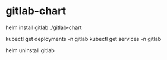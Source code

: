 # gitlab-chart

helm install gitlab ./gitlab-chart

kubectl get deployments -n gitlab
kubectl get services -n gitlab

helm uninstall gitlab

